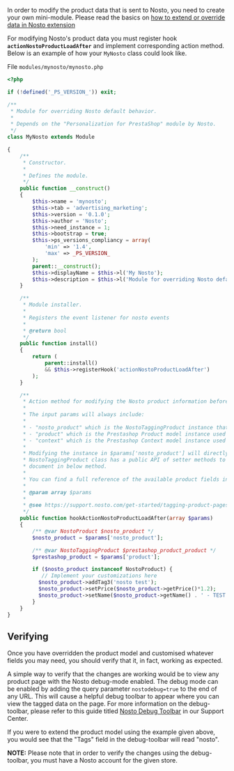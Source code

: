 In order to modify the product data that is sent to Nosto, you need to create your own mini-module. Please read the basics on [how to extend or override data in Nosto extension](Overriding-or-extending-functionalities)

For modifying Nosto's product data you must register hook **`actionNostoProductLoadAfter`** and implement corresponding action method. Below is an example of how your `MyNosto` class could look like.

File `modules/mynosto/mynosto.php`

```php
<?php

if (!defined('_PS_VERSION_')) exit;

/**
 * Module for overriding Nosto default behavior.
 *
 * Depends on the "Personalization for PrestaShop" module by Nosto.
 */
class MyNosto extends Module

{
    /**
     * Constructor.
     *
     * Defines the module.
     */
    public function __construct()
    {
        $this->name = 'mynosto';
        $this->tab = 'advertising_marketing';
        $this->version = '0.1.0';
        $this->author = 'Nosto';
        $this->need_instance = 1;
        $this->bootstrap = true;
        $this->ps_versions_compliancy = array(
            'min' => '1.4',
            'max' => _PS_VERSION_
        );
        parent::__construct();
        $this->displayName = $this->l('My Nosto');
        $this->description = $this->l('Module for overriding Nosto default behavior');
    }

    /**
     * Module installer.
     *
     * Registers the event listener for nosto events
     *
     * @return bool
     */
    public function install()
    {
        return (
            parent::install()
            && $this->registerHook('actionNostoProductLoadAfter')
        );
    }

    /**
     * Action method for modifying the Nosto product information before it is used the shop frontend or the server-to-server API.
     *
     * The input params will always include:
     *
     * - "nosto_product" which is the NostoTaggingProduct instance that has just been loaded with data
     * - "product" which is the Prestashop Product model instance used as source for the data
     * - "context" which is the Prestashop Context model instance used when loading the data
     *
     * Modifying the instance in $params['nosto_product'] will directly reflect on the data that is sent to Nosto. The
     * NostoTaggingProduct class has a public API of setter methods to modify it's content. Some common use cases are
     * document in below method.
     *
     * You can find a full reference of the available product fields in the Nosto support center.
     *
     * @param array $params
     *
     * @see https://support.nosto.com/get-started/tagging-product-pages/
     */
    public function hookActionNostoProductLoadAfter(array $params)
    {
        /** @var NostoProduct $nosto_product */
        $nosto_product = $params['nosto_product'];

        /** @var NostoTaggingProduct $prestashop_product_product */
        $prestashop_product = $params['product'];

        if ($nosto_product instanceof NostoProduct) {
           // Implement your customizations here
          $nosto_product->addTag3('nosto test');
          $nosto_product->setPrice($nosto_product->getPrice()*1.2);
          $nosto_product->setName($nosto_product->getName() . ' - TEST OVERRIDE');
        }
    }
}
```

## Verifying

Once you have overridden the product model and customised whatever fields you may need, you should verify that it, in fact, working as expected.

A simple way to verify that the changes are working would be to view any product page with the Nosto debug-mode enabled. The debug mode can be enabled by adding the query parameter `nostodebug=true` to the end of any URL. This will cause a helpful debug toolbar to appear where you can view the tagged data on the page. For more information on the debug-toolbar, please refer to this guide titled [Nosto Debug Toolbar](https://help.nosto.com/get-started/nosto-debug-toolbar/) in our Support Center.

If you were to extend the product model using the example given above, you would see that the "Tags" field in the debug-toolbar will read "nosto".

**NOTE:** Please note that in order to verify the changes using the debug-toolbar, you must have a Nosto account for the given store.